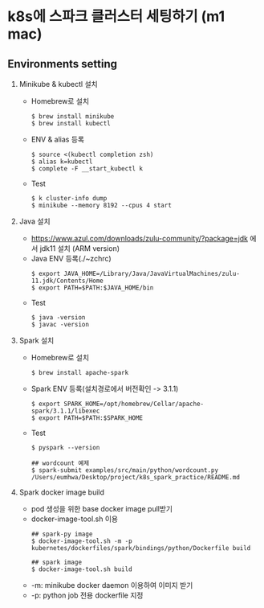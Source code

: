 # k8s에 스파크 클러스터 세팅하기 (m1 mac)
## Environments setting
1. Minikube & kubectl 설치
    - Homebrew로 설치
        ```
        $ brew install minikube
        $ brew install kubectl
        ```
    - ENV & alias 등록
        ```
        $ source <(kubectl completion zsh)
        $ alias k=kubectl
        $ complete -F __start_kubectl k
        ```   
    - Test
        ```
        $ k cluster-info dump
        $ minikube --memory 8192 --cpus 4 start 
        ``` 

2. Java 설치
    - https://www.azul.com/downloads/zulu-community/?package=jdk
    에서 jdk11 설치 (ARM version)
    - Java ENV 등록(./~zchrc)
        ```
        $ export JAVA_HOME=/Library/Java/JavaVirtualMachines/zulu-11.jdk/Contents/Home
        $ export PATH=$PATH:$JAVA_HOME/bin
        ```
    - Test
        ```
        $ java -version
        $ javac -version
        ```

3. Spark 설치
    - Homebrew로 설치
        ```
        $ brew install apache-spark
        ```
    - Spark ENV 등록(설치경로에서 버전확인 -> 3.1.1)
        ```    
        $ export SPARK_HOME=/opt/homebrew/Cellar/apache-spark/3.1.1/libexec
        $ export PATH=$PATH:$SPARK_HOME
        ```
    - Test
        ```
        $ pyspark --version

        ## wordcount 예제
        $ spark-submit examples/src/main/python/wordcount.py /Users/eumhwa/Desktop/project/k8s_spark_practice/README.md
        ```
    
4. Spark docker image build
    - pod 생성을 위한 base docker image pull받기
    - docker-image-tool.sh 이용
        ```
        ## spark-py image
        $ docker-image-tool.sh -m -p kubernetes/dockerfiles/spark/bindings/python/Dockerfile build
        
        ## spark image
        $ docker-image-tool.sh build
        ```
    - -m: minikube docker daemon 이용하여 이미지 받기
    - -p: python job 전용 dockerfile 지정  
